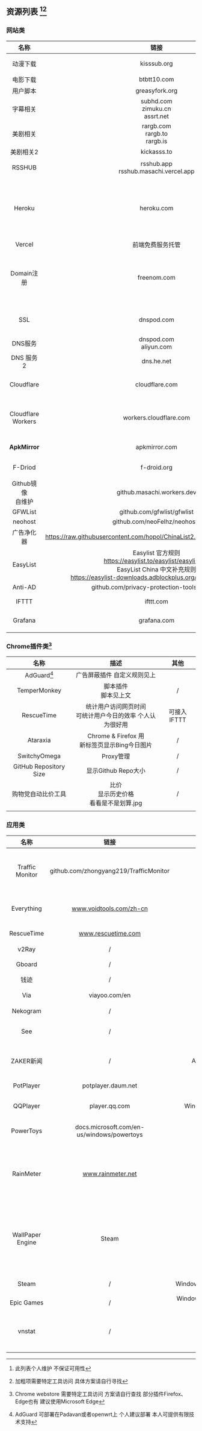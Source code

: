 ## 资源列表 [^1][^2]

### 网站类
|名称|链接|描述|其他|
|:-----:|:----:|:----:|:----:|
| 动漫下载 | kisssub.org | 动画下载站 | url中即包含torrent hash 没必要开启虫洞 |
| 电影下载 | btbtt10.com | 电影剧集下载 | 包含广告 请使用去广告 |
| 用户脚本 | greasyfork.org | 用户脚本 | / |
| 字幕相关 | subhd.com<br>zimuku.cn<br>assrt.net | 电影剧集字幕相关 | / |
| 美剧相关 | rargb.com<br>rargb.to<br>rargb.is | 美剧 | 生肉注意 |
| 美剧相关2 | kickasss.to | / | 可能已经down了 使用前请确认可用 |
| RSSHUB | rsshub.app<br>rsshub.masachi.vercel.app | RSS订阅 | 文档地址: docs.rsshub.app 可私有部署 |
| Heroku | heroku.com | 免费服务托管 | 注册用户600+h/month free，绑定信用卡之后1000+h/month free <br>可使用container<br>web建议nginx<br>nginx buildpack: https://github.com/heroku/heroku-buildpack-nginx |
| Vercel | 前端免费服务托管 | 注册用户free | / |
| Domain注册 | freenom.com | domain注册 但是不是com这类域名<br>不用备案<br>每年可free续 12month | / |
| SSL | dnspod.com | 腾讯的SSL <br>单网站无限续 1年 | / |
| DNS服务 | dnspod.com<br>aliyun.com | 国内DNS服务 | / |
| DNS 服务2 | dns.he.net | HE DNS <br> 建议部署一套<br>| / |
| Cloudflare | cloudflare.com | DNS&SSL&CDN一站式解决方案<br>部分功能收费 | Cloudflare不能与其他DNS服务混用 请注意 |
| Cloudflare Workers | workers.cloudflare.com | 边缘计算<br> 只需要写js、ruby之类的代码即刻开箱使用 | 网站镜像制作参考: github.com/xiaoyang-sde/rocket-booster |
| **ApkMirror** | apkmirror.com | Google Play 应用 | / |
| F-Driod | f-droid.org  | 开源的Android应用 商店 | / |
| Github镜像<br>自维护 | github.masachi.workers.dev | Cloudflare Workers 维护的镜像 | 不可登录 不可clone |
| GFWList | github.com/gfwlist/gfwlist | / | / |
| neohost | github.com/neoFelhz/neohosts | ads | / |
| 广告净化器 | https://raw.githubusercontent.com/hopol/ChinaList2.0/master/ChinaList2.0.txt | video ads | / |
| EasyList | Easylist 官方规则<br>https://easylist.to/easylist/easylist.txt<br>EasyList China 中文补充规则<br>https://easylist-downloads.adblockplus.org/easylistchina.txt | ads | / |
| Anti-AD | github.com/privacy-protection-tools/anti-AD | ads |  |
| IFTTT | ifttt.com | 触发器 if this then that | 可于应用连接并触发相关推送 |
| Grafana | grafana.com | 数据看板 | 需配合Prometheus<br>free 10 dashboards |
|  |  |  |  |

### Chrome插件类[^3]
|名称|描述|其他|
|:-----:|:----:|:----:|
| AdGuard[^4] | 广告屏蔽插件  自定义规则见上 |
| TemperMonkey | 脚本插件<br>脚本见上文 | / |
| RescueTime | 统计用户访问网页时间<br>可统计用户今日的效率 个人认为很好用 | 可接入IFTTT |
| Ataraxia | Chrome & Firefox 用<br>新标签页显示Bing今日图片 | / |
| SwitchyOmega | Proxy管理 | / |
| GitHub Repository Size | 显示Github Repo大小 | / |
| 购物党自动比价工具 | 比价<br>显示历史价格<br>看看是不是划算.jpg | / |
|  |  |  |


### 应用类
|名称|链接|平台|描述|其他|
|:-----:|:----:|:----:|:----:|:----:|
| Traffic Monitor | github.com/zhongyang219/TrafficMonitor | Windows | 显示网络以及系统资源情况 | gitee上也有 但是网址我忘了 |
| Everything | www.voidtools.com/zh-cn | Windows | 文件查找 | 建议下载便携版 |
| RescueTime | www.rescuetime.com | 全平台 | 时间监控 | 个人推荐 |
| v2Ray | / | 全平台 | 自行查找 | / |
| Gboard | / | Android | Google输入法 | / |
| 钱迹 | / | Android | 记账用 | / |
| Via | viayoo.com/en | Android | 轻量级浏览器 | / |
| Nekogram | / | Android | 自行查找 | / |
| See | / | Android | 微博第三方简洁向客户端 | / |
| ZAKER新闻 | / | Android/iOS | 类RSS向新闻客户端 | 个人推荐 |
| PotPlayer | potplayer.daum.net | Windows | 视频播放器 | / |
| QQPlayer | player.qq.com | Windows/MacOS | 视频播放器 | / |
| PowerToys | docs.microsoft.com/en-us/windows/powertoys | Windows | Windows平台增强工具 | 我没用过但听说过 |
| RainMeter | www.rainmeter.net | Windows | 桌面增强 | 我用的时候还是收费的，现在好像free了 |
| WallPaper Engine | Steam | Windows | 壁纸增强 | Steam上19元好像，不打折，甚至还涨了一块 |
| Steam | / | Windows/MacOS/Linux | 游戏 | -80% off |
| Epic Games | / | Windows(可能其他平台也有) | 游戏 | 喜+1 |
| vnstat | / | Linux | 网络监控 | 一般用于Server上 |
|  |  |  |  |  |


[^1]: 此列表个人维护 不保证可用性

[^2]: 加粗项需要特定工具访问 具体方案请自行寻找

[^3]: Chrome webstore 需要特定工具访问 方案请自行查找  部分插件Firefox、Edge也有 建议使用Microsoft Edge

[^4]: AdGuard 可部署在Padavan或者openwrt上 个人建议部署 本人可提供有限技术支持

